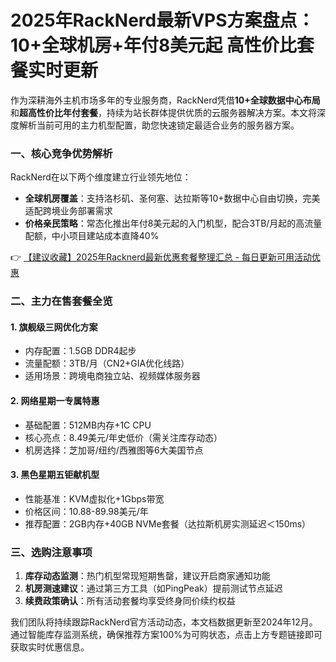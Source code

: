 # 2025年RackNerd最新VPS方案盘点：10+全球机房+年付8美元起 高性价比套餐实时更新

作为深耕海外主机市场多年的专业服务商，RackNerd凭借**10+全球数据中心布局**和**超高性价比年付套餐**，持续为站长群体提供优质的云服务器解决方案。本文将深度解析当前可用的主力机型配置，助您快速锁定最适合业务的服务器方案。

### 一、核心竞争优势解析
RackNerd在以下两个维度建立行业领先地位：
- **全球机房覆盖**：支持洛杉矶、圣何塞、达拉斯等10+数据中心自由切换，完美适配跨境业务部署需求
- **价格亲民策略**：常态化推出年付8美元起的入门机型，配合3TB/月起的高流量配额，中小项目建站成本直降40%

👉 [【建议收藏】2025年Racknerd最新优惠套餐整理汇总 - 每日更新可用活动优惠](https://bit.ly/Rack_Nerd)

### 二、主力在售套餐全览
#### 1. 旗舰级三网优化方案
- 内存配置：1.5GB DDR4起步
- 流量配额：3TB/月（CN2+GIA优化线路）
- 适用场景：跨境电商独立站、视频媒体服务器

#### 2. 网络星期一专属特惠
- 基础配置：512MB内存+1C CPU
- 核心亮点：8.49美元/年史低价（需关注库存动态）
- 机房选择：芝加哥/纽约/西雅图等6大美国节点

#### 3. 黑色星期五钜献机型
- 性能基准：KVM虚拟化+1Gbps带宽
- 价格区间：10.88-89.98美元/年
- 推荐配置：2GB内存+40GB NVMe套餐（达拉斯机房实测延迟＜150ms）

### 三、选购注意事项
1. **库存动态监测**：热门机型常现短期售罄，建议开启商家通知功能
2. **机房测速建议**：通过第三方工具（如PingPeak）提前测试节点延迟
3. **续费政策确认**：所有活动套餐均享受终身同价续约权益

我们团队将持续跟踪RackNerd官方活动动态，本文档数据更新至2024年12月。通过智能库存监测系统，确保推荐方案100%为可购状态，点击上方专题链接即可获取实时优惠信息。